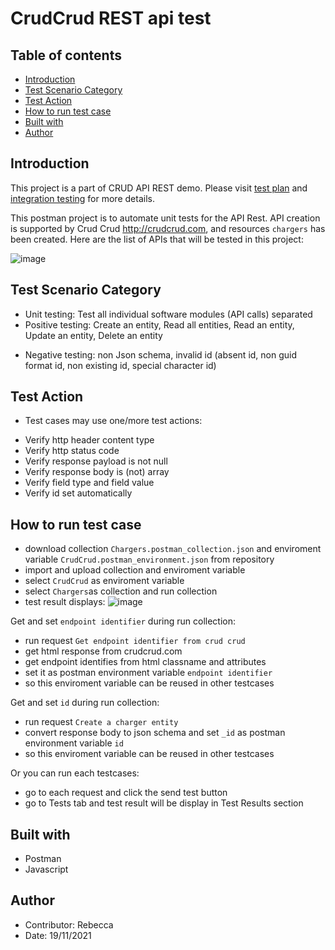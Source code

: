 # CrudCrud REST api test

## Table of contents
* [Introduction](#introduction)
* [Test Scenario Category](#test-scenario-category)
* [Test Action](#test-action)
* [How to run test case](#how-to-run-test-case)
* [Built with](#built-with)
* [Author](#author)

## Introduction
This project is a part of CRUD API REST demo. Please visit  [test plan](https://github.com/Rebe001/Testplan_CrudCrud) and [integration testing](https://github.com/Rebe001/CrudCrudIntegrationAPITest) for more details.

This postman project is to automate unit tests for the API Rest. API creation is supported by Crud Crud http://crudcrud.com, and resources `chargers` has been created.
Here are the list of APIs that will be tested in this project:

![image](https://user-images.githubusercontent.com/23367428/142723521-8b5e9b51-5c65-4fa8-9b28-cf0ea31d86e6.png)


## Test Scenario Category

* Unit testing: Test all individual software modules (API calls) separated
* Positive testing: Create an entity, Read all entities, Read an entity, Update an entity, Delete an entity
- Negative testing: non Json schema, invalid id (absent id, non guid format id, non existing id, special character id)

## Test Action

* Test cases may use one/more test actions: 
- Verify http header content type
- Verify http status code
- Verify response payload is not null
- Verify response body is (not) array
- Verify field type and field value
- Verify id set automatically

## How to run test case
* download collection `Chargers.postman_collection.json` and enviroment variable `CrudCrud.postman_environment.json` from repository
* import and upload collection and enviroment variable
* select `CrudCrud` as enviroment variable
* select `Chargers`as collection and run collection
* test result displays:
![image](https://user-images.githubusercontent.com/23367428/142723804-a5a1afa7-5b74-42a7-8f50-c36bc008c663.png)


 Get and set `endpoint identifier` during run collection:
* run request `Get endpoint identifier from crud crud`
* get html response from crudcrud.com
* get endpoint identifies from html classname and attributes
* set it as postman environment variable `endpoint identifier`
* so this enviroment variable can be reused in other testcases 

 Get and set `id` during run collection:
* run request `Create a charger entity`
* convert response body to json schema and set `_id` as postman environment variable `id`
* so this enviroment variable can be reused in other testcases 

Or you can run each testcases:
* go to each request and click the send test button
* go to Tests tab and test result will be display in Test Results section
   
## Built with
* Postman
* Javascript

## Author
* Contributor: Rebecca
* Date: 19/11/2021
